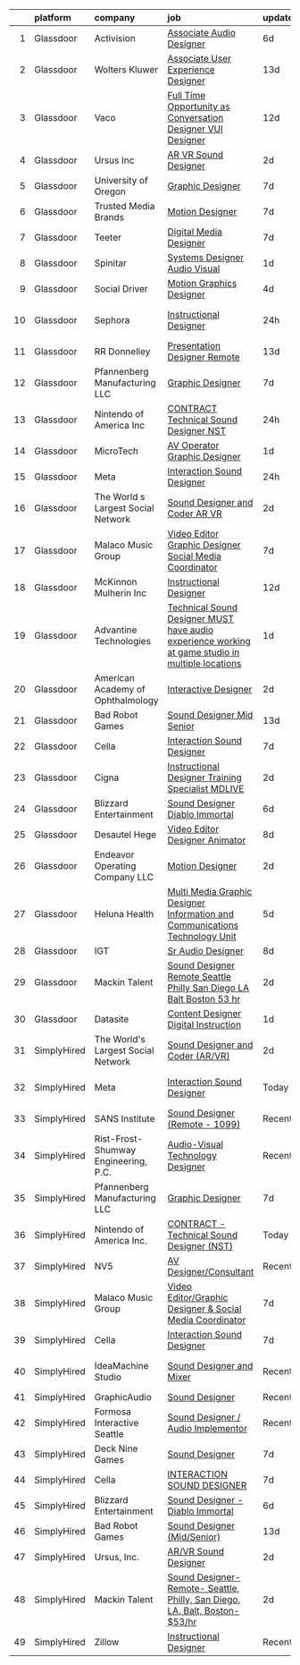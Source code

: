

|    | platform    | company                              | job                                                                                                                                                                                                                                                                                                                                                                                                                                                                                                                                                                                                                                                                                                                                                                                                                                                                                                                                                                                                                                                                                                                                                                                                                                                                                                                                                                                           | update_time   | location                   |
|---:|:------------|:-------------------------------------|:----------------------------------------------------------------------------------------------------------------------------------------------------------------------------------------------------------------------------------------------------------------------------------------------------------------------------------------------------------------------------------------------------------------------------------------------------------------------------------------------------------------------------------------------------------------------------------------------------------------------------------------------------------------------------------------------------------------------------------------------------------------------------------------------------------------------------------------------------------------------------------------------------------------------------------------------------------------------------------------------------------------------------------------------------------------------------------------------------------------------------------------------------------------------------------------------------------------------------------------------------------------------------------------------------------------------------------------------------------------------------------------------|:--------------|:---------------------------|
|  1 | Glassdoor   | Activision                           | [Associate Audio Designer](https://www.glassdoor.com/partner/jobListing.htm?pos=109&ao=1136043&s=58&guid=000001828bab048ebfb231569d61bea9&src=GD_JOB_AD&t=SR&vt=w&cs=1_dd69a630&cb=1660200617434&jobListingId=1008054055283&jrtk=3-0-1ga5qm15gk6e1801-1ga5qm165itmq800-8c79110d23674c70-)                                                                                                                                                                                                                                                                                                                                                                                                                                                                                                                                                                                                                                                                                                                                                                                                                                                                                                                                                                                                                                                                                                     | 6d            | Carlsbad, CA               |
|  2 | Glassdoor   | Wolters Kluwer                       | [Associate User Experience Designer](https://www.glassdoor.com/partner/jobListing.htm?pos=126&ao=1136043&s=58&guid=000001828bab048ebfb231569d61bea9&src=GD_JOB_AD&t=SR&vt=w&cs=1_bc8fd914&cb=1660200617697&jobListingId=1008035735366&jrtk=3-0-1ga5qm15gk6e1801-1ga5qm165itmq800-7a290765c8bdf6f8-)                                                                                                                                                                                                                                                                                                                                                                                                                                                                                                                                                                                                                                                                                                                                                                                                                                                                                                                                                                                                                                                                                           | 13d           | Chicago, IL                |
|  3 | Glassdoor   | Vaco                                 | [Full Time Opportunity as Conversation Designer  VUI Designer](https://www.glassdoor.com/partner/jobListing.htm?pos=107&ao=1110586&s=58&guid=000001828bab048ebfb231569d61bea9&src=GD_JOB_AD&t=SR&vt=w&ea=1&cs=1_522161e7&cb=1660200617434&jobListingId=1008038225305&cpc=B076152010A3B66C&jrtk=3-0-1ga5qm15gk6e1801-1ga5qm165itmq800-22fe34392769621c--6NYlbfkN0D_sybMACCpf9B-677oK5j6rPldVB6BlrVvFjO_o-GJZbzuF-qh4PxErFUqfUsv_6spGgQ7w2Pr4ya2qWlli_BM3wPrre60gIPq1Uth9jnDsvpZiOp71Cq_jQTQ_eOeIhL3xi8ovWLwoT8UC8f1spNzCCiZGtKecY_bBo5jFxt1LAIN8k9N4B5RxHCnUOhO5DtS4IXw1x7nR_NApgVnBSVONDc783A6rapSSCVUX7iAZegZDu0iJ9VPuH7OFWOkm-IKi6J8bJADTX-uKdah3EYVS1uecpOkw2BF44lfV7AYccnBoLrknwpBMWOAyG32PQNBz4XjUQKjisA884A6Rby-3Rm4Mja_1GaPwR2oMnftmB61U7oojiIHXzKChomoPfAhPLi-4RXuJvv48GYZhhnBSyfaQHgrQIi1rAwEdumMmQUAwJKiytjEf3Myl5XcDU2kM3_2BKG5hEKv9TPlU3ZX7pUahAW6qNKsv08Qqb-RuryUZNWC4qiFvWdHCBw1kTak2cYJ3-7VBuW5Sswhkee9aePziRGCeazlLJgiI7wjSg%3D%3D)                                                                                                                                                                                                                                                                                                                                                                                                                                           | 12d           | New York, NY               |
|  4 | Glassdoor   | Ursus  Inc                           | [AR VR Sound Designer](https://www.glassdoor.com/partner/jobListing.htm?pos=102&ao=1110586&s=58&guid=000001828bab048ebfb231569d61bea9&src=GD_JOB_AD&t=SR&vt=w&ea=1&cs=1_da6a002a&cb=1660200617433&jobListingId=1008060781401&cpc=26740BCDE5E48596&jrtk=3-0-1ga5qm15gk6e1801-1ga5qm165itmq800-030c9e8f31c30fb1--6NYlbfkN0CT8vBT9H5mqECx2dfLV_FONLPDKpIRssxVwtj05Tmm4rA5I0VNOPdM1oYsK66ov5r3DWxwAiT3975pyDdK1dCkIm3HIa7Y5w_yS9WNwndK-pYnhQpIGvT_4JMoppqofj_V7n-KQXnwxuIp4sxGqFSLnh8gEwF36Ow_xbme12t9ChEp-GHl6fRQhd6574IIaGuOGCVi51k91WaRd6M8ERe3VOx5Uk43gur74xQFXTOcZiP5tSRQVrFiAsknzgZLfm00zOpDbdloS8yKkQmfoJEHBmN4vApKtgtlX3xG7TCNxLNz2Ll1wawrNtaJWJBohtoAo4pzqraJtZgKX2K-OkprPj3iFbWDSyhMNwFUFhkST-I7CixRzVs14tBwJlXfranQ7253ZsuI9ZaOed4Ek5osv9uX6xaEQzz_38NHK3MSyDZbqinY-3Hs2FkMc91ab8TcorPDeTvLlUU3Q2lP7XUZf-bP02vBrNgZO194DCR8SsCbiTyMGlnE8ZtRQrb_rGS9qSd9y8wuHq5i7HaL4ZHDoOtYFi7toduUuzjxj7n_rBXhjccLoxbYnk8MMmfZJTEeJv1N0eO41C6DyrMLcH5pLMZxSXeIgMZdGAtgAFu9EK0K9hpkt7U7A9JI7nbc65gu-P8OJ91TDZG8bgtCDeIe98oxucwWnrzHhyyk5TFfJ0uBkwxBpzM8I7l3XVu2NISY1W1xnguCqEGuhnBX9a-3hlEJnD4nHhIUBT34ADQzwWvx6Ujr_igeicojRYy70jqb0v6Bfo78IEA1FOb8vnHqAjcsNFAqJB-4VT3Scv3-L74_8AjFDFCuh6TCRsIGTWkPmxqwTGUag3EA3v_I31XDhfBh2EanAXZFXUarOAJkfB-9pRxkMSe22X13zHXdKXJe5_ghX4WIkaSt75YxN_jIsudlkG-_-WhbaSpWl1yiObet__jyUOw6-8jRgE4cMv0x_y1hEKZ7Wj4NEaYzdOWNWo4GWVX_xi_Kg9yc9bplJdgSRgcHCeGAxfnnxvzGS5w%3D) | 2d            | Seattle, WA                |
|  5 | Glassdoor   | University of Oregon                 | [Graphic Designer](https://www.glassdoor.com/partner/jobListing.htm?pos=120&ao=1136043&s=58&guid=000001828bab048ebfb231569d61bea9&src=GD_JOB_AD&t=SR&vt=w&cs=1_cd824a07&cb=1660200617435&jobListingId=1008051855572&jrtk=3-0-1ga5qm15gk6e1801-1ga5qm165itmq800-54f56c4b806fe0f6-)                                                                                                                                                                                                                                                                                                                                                                                                                                                                                                                                                                                                                                                                                                                                                                                                                                                                                                                                                                                                                                                                                                             | 7d            | Eugene, OR                 |
|  6 | Glassdoor   | Trusted Media Brands                 | [Motion Designer](https://www.glassdoor.com/partner/jobListing.htm?pos=124&ao=1136043&s=58&guid=000001828bab048ebfb231569d61bea9&src=GD_JOB_AD&t=SR&vt=w&cs=1_9afd7330&cb=1660200617437&jobListingId=1008051952532&jrtk=3-0-1ga5qm15gk6e1801-1ga5qm165itmq800-ccd4c43fddf6d43b-)                                                                                                                                                                                                                                                                                                                                                                                                                                                                                                                                                                                                                                                                                                                                                                                                                                                                                                                                                                                                                                                                                                              | 7d            | Remote                     |
|  7 | Glassdoor   | Teeter                               | [Digital Media Designer](https://www.glassdoor.com/partner/jobListing.htm?pos=125&ao=1136043&s=58&guid=000001828bab048ebfb231569d61bea9&src=GD_JOB_AD&t=SR&vt=w&ea=1&cs=1_f448afcc&cb=1660200617696&jobListingId=1008050641753&jrtk=3-0-1ga5qm15gk6e1801-1ga5qm165itmq800-5966d2192ffe7148-)                                                                                                                                                                                                                                                                                                                                                                                                                                                                                                                                                                                                                                                                                                                                                                                                                                                                                                                                                                                                                                                                                                  | 7d            | Bonney Lake, WA            |
|  8 | Glassdoor   | Spinitar                             | [Systems Designer   Audio Visual](https://www.glassdoor.com/partner/jobListing.htm?pos=116&ao=1136043&s=58&guid=000001828bab048ebfb231569d61bea9&src=GD_JOB_AD&t=SR&vt=w&ea=1&cs=1_d987c5e0&cb=1660200617434&jobListingId=1008063428952&jrtk=3-0-1ga5qm15gk6e1801-1ga5qm165itmq800-f85f53aad97c7303-)                                                                                                                                                                                                                                                                                                                                                                                                                                                                                                                                                                                                                                                                                                                                                                                                                                                                                                                                                                                                                                                                                         | 1d            | La Mirada, CA              |
|  9 | Glassdoor   | Social Driver                        | [Motion Graphics Designer](https://www.glassdoor.com/partner/jobListing.htm?pos=130&ao=1136043&s=58&guid=000001828bab048ebfb231569d61bea9&src=GD_JOB_AD&t=SR&vt=w&ea=1&cs=1_fb154f53&cb=1660200617700&jobListingId=1008056782268&jrtk=3-0-1ga5qm15gk6e1801-1ga5qm165itmq800-b6649f4df2b83c71-)                                                                                                                                                                                                                                                                                                                                                                                                                                                                                                                                                                                                                                                                                                                                                                                                                                                                                                                                                                                                                                                                                                | 4d            | Washington, DC             |
| 10 | Glassdoor   | Sephora                              | [Instructional Designer](https://www.glassdoor.com/partner/jobListing.htm?pos=115&ao=1136043&s=58&guid=000001828bab048ebfb231569d61bea9&src=GD_JOB_AD&t=SR&vt=w&cs=1_db6c674e&cb=1660200617434&jobListingId=1008064897628&jrtk=3-0-1ga5qm15gk6e1801-1ga5qm165itmq800-c6a608b4d4c957f5-)                                                                                                                                                                                                                                                                                                                                                                                                                                                                                                                                                                                                                                                                                                                                                                                                                                                                                                                                                                                                                                                                                                       | 24h           | San Francisco, CA          |
| 11 | Glassdoor   | RR Donnelley                         | [Presentation Designer  Remote ](https://www.glassdoor.com/partner/jobListing.htm?pos=117&ao=1136043&s=58&guid=000001828bab048ebfb231569d61bea9&src=GD_JOB_AD&t=SR&vt=w&cs=1_54db5a00&cb=1660200617435&jobListingId=1008036762756&jrtk=3-0-1ga5qm15gk6e1801-1ga5qm165itmq800-52992746147b27cc-)                                                                                                                                                                                                                                                                                                                                                                                                                                                                                                                                                                                                                                                                                                                                                                                                                                                                                                                                                                                                                                                                                               | 13d           | Remote                     |
| 12 | Glassdoor   | Pfannenberg Manufacturing LLC        | [Graphic Designer](https://www.glassdoor.com/partner/jobListing.htm?pos=104&ao=1110586&s=58&guid=000001828bab048ebfb231569d61bea9&src=GD_JOB_AD&t=SR&vt=w&ea=1&cs=1_2d0386a6&cb=1660200617433&jobListingId=1008050419234&cpc=A356F292FF34F670&jrtk=3-0-1ga5qm15gk6e1801-1ga5qm165itmq800-4d785862bc0e19b7--6NYlbfkN0AakyOTjEZNreXXt2Vg2QxN29YmDSS12MpPIAW0YUpO-bhjitwDthpKKUtE1wHEBohxXHh6EQS9l-eTL14B8EU01tujiSegCZfo0U7cS5QzF-DN5KNQTZCV9a5Eo0-o0AzCgi9a2B4lOnpdQ1lb1khezqIgXFvO7NbZuwNyFLXXLb7vk5ShaIUSu5hQz7c0tktolTkyozaOnneuTI3FAaZnpO8alCySQsbXjDHa00qrOXPr6PYq_BpDmvv2Pq617FTSzKxuEVLLtOIKX2oCmT1dmXKekhpu37x8tE7xP7QfcBOM-L961ukD1TQygte-2rNiyGCF31DwzKTg8jfrDBgSk65NaqVWDww-pVjn_yft3iHOPU0a4UWgVqcbqxarbM3YuVtgJd3EELWTj1XXck41Pr4HZJ7rnEghUN0vyIfA0i7pXn8z3_EXDMN8R2Q1vt54ZzHG5LdJ-Nz5RcUMrFS_xdVLnjBJE4y8zhpQs6Z6AMi0yXQCIYksNQYjI1SN-Lw%3D)                                                                                                                                                                                                                                                                                                                                                                                                                                                                                                                                     | 7d            | Lancaster, NY              |
| 13 | Glassdoor   | Nintendo of America Inc              | [CONTRACT   Technical Sound Designer  NST ](https://www.glassdoor.com/partner/jobListing.htm?pos=108&ao=1136043&s=58&guid=000001828bab048ebfb231569d61bea9&src=GD_JOB_AD&t=SR&vt=w&cs=1_637c8654&cb=1660200617434&jobListingId=1008066224463&jrtk=3-0-1ga5qm15gk6e1801-1ga5qm165itmq800-4f54bb3e91a298df-)                                                                                                                                                                                                                                                                                                                                                                                                                                                                                                                                                                                                                                                                                                                                                                                                                                                                                                                                                                                                                                                                                    | 24h           | Redmond, WA                |
| 14 | Glassdoor   | MicroTech                            | [AV Operator Graphic Designer](https://www.glassdoor.com/partner/jobListing.htm?pos=112&ao=1136043&s=58&guid=000001828bab048ebfb231569d61bea9&src=GD_JOB_AD&t=SR&vt=w&cs=1_e96c9b05&cb=1660200617434&jobListingId=1008063755104&jrtk=3-0-1ga5qm15gk6e1801-1ga5qm165itmq800-ee30e45e715a9278-)                                                                                                                                                                                                                                                                                                                                                                                                                                                                                                                                                                                                                                                                                                                                                                                                                                                                                                                                                                                                                                                                                                 | 1d            | Ft Leonard Wd, MO          |
| 15 | Glassdoor   | Meta                                 | [Interaction Sound Designer](https://www.glassdoor.com/partner/jobListing.htm?pos=106&ao=1136043&s=58&guid=000001828bab048ebfb231569d61bea9&src=GD_JOB_AD&t=SR&vt=w&cs=1_c361607b&cb=1660200617433&jobListingId=1008065898009&jrtk=3-0-1ga5qm15gk6e1801-1ga5qm165itmq800-fe4dde66f2e28ecd-)                                                                                                                                                                                                                                                                                                                                                                                                                                                                                                                                                                                                                                                                                                                                                                                                                                                                                                                                                                                                                                                                                                   | 24h           | Burlingame, CA             |
| 16 | Glassdoor   | The World s Largest Social Network   | [Sound Designer and Coder  AR VR ](https://www.glassdoor.com/partner/jobListing.htm?pos=101&ao=1110586&s=58&guid=000001828bab048ebfb231569d61bea9&src=GD_JOB_AD&t=SR&vt=w&ea=1&cs=1_4c288d42&cb=1660200617433&jobListingId=1008061726141&cpc=853DEF62E69EE75B&jrtk=3-0-1ga5qm15gk6e1801-1ga5qm165itmq800-aa04f80198aa9385--6NYlbfkN0DSgjPPcnEdvoK3uuxfISLALE6pB1FR7YSHOr_tSg5_QGIhoz_2VqUepdcKLBLI_zRRqGxwsWbWurI4uRJn-fTCHyEZV6QHAGS_ixyA3RdsxGPMIES406OkmPd7lUSbf4lH-L6MU1rNbOY7rvQFuRge0CfamxT_cokjIzc0uvvntjlD4LtxDB2IxYWh6ez0XIpkuh5c3yQm_BykfM-SNXeE8JqNcZSX64KeI_yfL-zQs_HN2GHR_vwgnupW0EbpEI_ghIigCSHB6Zt-qUJrXz-lnPxOvqbvAiuvEr2k1H204gk-V7vMV6EnNabQYkroICSsSoKcEMkpfxHqSeLcPCfbSGh1ArZNNRVfwKpqHsxSAm-ZZMJvpzpKW04ZwjSo2Clt57EdCvc7o30wbK0j-kc2F6LhjLjwm3FPdSuEAAN_71RhaAz2Alh_3Wufp75NDhqYLJZDTqnIKstOZZ-egkOKKoqIIRr3ONBbZnPcr-A-i8cv7NEUdcsHGmNL71DaUtBKZWBu2UH_zI6LLyzsZs7WAi1aLi0ZvZZjt9zw50yuHmWr3YARDRjqd3j51kdKg1wNazymE3LLHBGenJjK6Nc4PC_wRMWwNTA%3D)                                                                                                                                                                                                                                                                                                                                                                                                                     | 2d            | Philadelphia, PA           |
| 17 | Glassdoor   | Malaco Music Group                   | [Video Editor Graphic Designer   Social Media Coordinator](https://www.glassdoor.com/partner/jobListing.htm?pos=105&ao=1110586&s=58&guid=000001828bab048ebfb231569d61bea9&src=GD_JOB_AD&t=SR&vt=w&ea=1&cs=1_844d9e84&cb=1660200617433&jobListingId=1008050606532&cpc=42BEC95245890617&jrtk=3-0-1ga5qm15gk6e1801-1ga5qm165itmq800-032f865bd9ee7d0b--6NYlbfkN0AjYf5Qys17sPgkFKqWbnfQoZPZ9LfbKQbr3xG7f3WSbJKFA7p7T5Gl8ZeRW3WFFev5P5pozGdx2fb8kZ651nSZUtHVfvKcYCsfE1S_OdwjAkxGiuhGBiLTKwM5iWSoMayNwaEGmxHY29AAJePxKhD880ECMx5VeFYMO3gAW6FanL1qCTR_Rxt11OcZleM1XY2dSBroecMMzjbsgyikCadMFOTp-rkdBJHKWOndsQUUVr-9-jNgcxIRrATvRtCrKMsHQkBKyi1X79cMgR--130nN0dh8NyGdavrNzS2mZQ3DTWV2Tawrle9ZvaSYArZCrwIrtlrpEOnNpmbmj70Q45JgVUEUXs15-kAR3ny2b36GGZ8QJKA51QyidWGbYP8dPAiIf05lwGSKdH2CeuI3QkvQRmyWUGeikk2tWhVH_jqMNiHwGeP2hNHoW86RTdS8aHJn4b-l5UIjm6Nc7izGcxrcz_2YfOQVvdFhsNapd5Q1tyYO0hU8JF5TkkIlLWVup_oVoGks6VasdRxRyY0B1LPLfnY2-m7e5kglHS_bASmbA%3D%3D)                                                                                                                                                                                                                                                                                                                                                                                                                                               | 7d            | Jackson, MS                |
| 18 | Glassdoor   | McKinnon Mulherin Inc                | [Instructional Designer](https://www.glassdoor.com/partner/jobListing.htm?pos=121&ao=1136043&s=58&guid=000001828bab048ebfb231569d61bea9&src=GD_JOB_AD&t=SR&vt=w&ea=1&cs=1_2ad01e14&cb=1660200617435&jobListingId=1008038259354&jrtk=3-0-1ga5qm15gk6e1801-1ga5qm165itmq800-b79d356b2e0b1b2b-)                                                                                                                                                                                                                                                                                                                                                                                                                                                                                                                                                                                                                                                                                                                                                                                                                                                                                                                                                                                                                                                                                                  | 12d           | Remote                     |
| 19 | Glassdoor   | Advantine Technologies               | [Technical Sound Designer  MUST have audio experience working at game studio  in multiple locations](https://www.glassdoor.com/partner/jobListing.htm?pos=122&ao=1136043&s=58&guid=000001828bab048ebfb231569d61bea9&src=GD_JOB_AD&t=SR&vt=w&ea=1&cs=1_0586ac28&cb=1660200617435&jobListingId=1008063959886&jrtk=3-0-1ga5qm15gk6e1801-1ga5qm165itmq800-6d079c6461adae76-)                                                                                                                                                                                                                                                                                                                                                                                                                                                                                                                                                                                                                                                                                                                                                                                                                                                                                                                                                                                                                      | 1d            | Seattle, WA                |
| 20 | Glassdoor   | American Academy of Ophthalmology    | [Interactive Designer](https://www.glassdoor.com/partner/jobListing.htm?pos=129&ao=1136043&s=58&guid=000001828bab048ebfb231569d61bea9&src=GD_JOB_AD&t=SR&vt=w&cs=1_029780e5&cb=1660200617699&jobListingId=1008061174895&jrtk=3-0-1ga5qm15gk6e1801-1ga5qm165itmq800-c2a594bf7840b491-)                                                                                                                                                                                                                                                                                                                                                                                                                                                                                                                                                                                                                                                                                                                                                                                                                                                                                                                                                                                                                                                                                                         | 2d            | San Francisco, CA          |
| 21 | Glassdoor   | Bad Robot Games                      | [Sound Designer  Mid Senior ](https://www.glassdoor.com/partner/jobListing.htm?pos=111&ao=1136043&s=58&guid=000001828bab048ebfb231569d61bea9&src=GD_JOB_AD&t=SR&vt=w&cs=1_612f2ad0&cb=1660200617434&jobListingId=1008036730582&jrtk=3-0-1ga5qm15gk6e1801-1ga5qm165itmq800-67b27b83295828af-)                                                                                                                                                                                                                                                                                                                                                                                                                                                                                                                                                                                                                                                                                                                                                                                                                                                                                                                                                                                                                                                                                                  | 13d           | Santa Monica, CA           |
| 22 | Glassdoor   | Cella                                | [Interaction Sound Designer](https://www.glassdoor.com/partner/jobListing.htm?pos=103&ao=1110586&s=58&guid=000001828bab048ebfb231569d61bea9&src=GD_JOB_AD&t=SR&vt=w&cs=1_35a3db65&cb=1660200617433&jobListingId=1008052037817&cpc=8795CF9063CD573D&jrtk=3-0-1ga5qm15gk6e1801-1ga5qm165itmq800-32c0d57c93b37a46--6NYlbfkN0ABL5jwqrJX8j4-zsE1pdctockIOMh3bUiDojLxDHSgft-IBPHc-ugKxXUaFJpc9dcslo_kQI6e181zDbgUqpxGtQzcffkWtUW3tagjWR9utRjhHuCcsEaQM-JyLwBDAhEeZE1AalR73XIKDtyyn05K0Ch2c103Wzt0Eutj5r6WKZZc3G-kEktoLp8lI2HxpfFJoRbOFWkvyajKTu6QrGna_Yaq-L25F8bbRHTFG-5Mb6yTkPKInII2jkdjc8bYqQIPxCTf8D8vejzTBGlNocpPuA7b2IQuobWHtADW7UxSvUK40dXaDKXUE_1o_DZY57WEpe8NLBxQc-ifAZhN-0v34AZwtQjomfFdG215b3AGqs6C5jNxdFPqWgsfjlavOt-B3uaZrrq2CluZok-zylpzmGTh8YuJHkkNb2L0rOGndrjbO4GHS1W7vqsPyLVnhwEYiL-mUWleS6BilnLVovdcw8z4xKpBvyFYGJFiIg8XvgQ7CAl0ApwM1JMz0xZE0s8JCrBNPMaofhjqqvGeV_LFK0kJjDxWxuSFRtNVWxTlY3GTlcRngSqLelnxk-y0OtAgJ8PX1uXDj4ZP5DYTslql12NyPx_JltBYbCKoORcwxIIpjShhdUpeZ83H-JWTP2Pm6kl32H2UEfqM5N4IaQ1CoXubTaAPp1Gpi7ySREyZ1wN7_FkpGJfHW2UcaC99lCbwR4tp9_n3BDgi4k8gkYTBhnQOvpVQE8uzFg36M9sN9elZN0Zd8uUb)                                                                                                                                                                                                                                                                              | 7d            | Menlo Park, CA             |
| 23 | Glassdoor   | Cigna                                | [Instructional Designer Training Specialist   MDLIVE](https://www.glassdoor.com/partner/jobListing.htm?pos=128&ao=1136043&s=58&guid=000001828bab048ebfb231569d61bea9&src=GD_JOB_AD&t=SR&vt=w&cs=1_709bed88&cb=1660200617698&jobListingId=1008061196473&jrtk=3-0-1ga5qm15gk6e1801-1ga5qm165itmq800-894d611d637249ba-)                                                                                                                                                                                                                                                                                                                                                                                                                                                                                                                                                                                                                                                                                                                                                                                                                                                                                                                                                                                                                                                                          | 2d            | Hartford, CT               |
| 24 | Glassdoor   | Blizzard Entertainment               | [Sound Designer   Diablo Immortal](https://www.glassdoor.com/partner/jobListing.htm?pos=113&ao=1136043&s=58&guid=000001828bab048ebfb231569d61bea9&src=GD_JOB_AD&t=SR&vt=w&cs=1_441d4148&cb=1660200617434&jobListingId=1008054412065&jrtk=3-0-1ga5qm15gk6e1801-1ga5qm165itmq800-81ce4dea9804f6ce-)                                                                                                                                                                                                                                                                                                                                                                                                                                                                                                                                                                                                                                                                                                                                                                                                                                                                                                                                                                                                                                                                                             | 6d            | Irvine, CA                 |
| 25 | Glassdoor   | Desautel Hege                        | [Video Editor   Designer   Animator](https://www.glassdoor.com/partner/jobListing.htm?pos=114&ao=1136043&s=58&guid=000001828bab048ebfb231569d61bea9&src=GD_JOB_AD&t=SR&vt=w&cs=1_3b3d94f3&cb=1660200617803&jobListingId=1008048371175&jrtk=3-0-1ga5qm15gk6e1801-1ga5qm165itmq800-d582c49682f17ec1-)                                                                                                                                                                                                                                                                                                                                                                                                                                                                                                                                                                                                                                                                                                                                                                                                                                                                                                                                                                                                                                                                                           | 8d            | Remote                     |
| 26 | Glassdoor   | Endeavor Operating Company  LLC      | [Motion Designer](https://www.glassdoor.com/partner/jobListing.htm?pos=119&ao=1136043&s=58&guid=000001828bab048ebfb231569d61bea9&src=GD_JOB_AD&t=SR&vt=w&cs=1_4904761e&cb=1660200617435&jobListingId=1008060392301&jrtk=3-0-1ga5qm15gk6e1801-1ga5qm165itmq800-c5485b3a6cabc7e4-)                                                                                                                                                                                                                                                                                                                                                                                                                                                                                                                                                                                                                                                                                                                                                                                                                                                                                                                                                                                                                                                                                                              | 2d            | New York, NY               |
| 27 | Glassdoor   | Heluna Health                        | [Multi Media Graphic Designer  Information and Communications Technology Unit ](https://www.glassdoor.com/partner/jobListing.htm?pos=127&ao=1136043&s=58&guid=000001828bab048ebfb231569d61bea9&src=GD_JOB_AD&t=SR&vt=w&cs=1_e5043ab7&cb=1660200617698&jobListingId=1008056291765&jrtk=3-0-1ga5qm15gk6e1801-1ga5qm165itmq800-2e3a5f2fe3f4fbdd-)                                                                                                                                                                                                                                                                                                                                                                                                                                                                                                                                                                                                                                                                                                                                                                                                                                                                                                                                                                                                                                                | 5d            | El Centro, CA              |
| 28 | Glassdoor   | IGT                                  | [Sr  Audio Designer](https://www.glassdoor.com/partner/jobListing.htm?pos=123&ao=1136043&s=58&guid=000001828bab048ebfb231569d61bea9&src=GD_JOB_AD&t=SR&vt=w&cs=1_d7a754c5&cb=1660200617436&jobListingId=1008048191609&jrtk=3-0-1ga5qm15gk6e1801-1ga5qm165itmq800-834211ba841897a4-)                                                                                                                                                                                                                                                                                                                                                                                                                                                                                                                                                                                                                                                                                                                                                                                                                                                                                                                                                                                                                                                                                                           | 8d            | Reno, NV                   |
| 29 | Glassdoor   | Mackin Talent                        | [Sound Designer Remote  Seattle  Philly  San Diego  LA  Balt  Boston   53 hr](https://www.glassdoor.com/partner/jobListing.htm?pos=110&ao=1136043&s=58&guid=000001828bab048ebfb231569d61bea9&src=GD_JOB_AD&t=SR&vt=w&ea=1&cs=1_712e27ab&cb=1660200617434&jobListingId=1008061021033&jrtk=3-0-1ga5qm15gk6e1801-1ga5qm165itmq800-94404600db9592ac-)                                                                                                                                                                                                                                                                                                                                                                                                                                                                                                                                                                                                                                                                                                                                                                                                                                                                                                                                                                                                                                             | 2d            | Remote                     |
| 30 | Glassdoor   | Datasite                             | [Content Designer  Digital Instruction](https://www.glassdoor.com/partner/jobListing.htm?pos=118&ao=1136043&s=58&guid=000001828bab048ebfb231569d61bea9&src=GD_JOB_AD&t=SR&vt=w&cs=1_38f4161d&cb=1660200617435&jobListingId=1008063092356&jrtk=3-0-1ga5qm15gk6e1801-1ga5qm165itmq800-7bbf37991c905e0d-)                                                                                                                                                                                                                                                                                                                                                                                                                                                                                                                                                                                                                                                                                                                                                                                                                                                                                                                                                                                                                                                                                        | 1d            | Remote                     |
| 31 | SimplyHired | The World's Largest Social Network   | [Sound Designer and Coder (AR/VR)](https://www.simplyhired.com/job/Pdn1ZL31U2-GzsH8-ruOu7b65DXuT4Yjlmi5eNXwlkx9NCmZ7AsfCw?q=sound+designer)                                                                                                                                                                                                                                                                                                                                                                                                                                                                                                                                                                                                                                                                                                                                                                                                                                                                                                                                                                                                                                                                                                                                                                                                                                                   | 2d            | Los Angeles, CA            |
| 32 | SimplyHired | Meta                                 | [Interaction Sound Designer](https://www.simplyhired.com/job/BUTo3KhLzxoKh7Kj0H3U3RFFPKPh3RmlNW42Vd-j7EoZZ1QMa0Khaw?q=sound+designer)                                                                                                                                                                                                                                                                                                                                                                                                                                                                                                                                                                                                                                                                                                                                                                                                                                                                                                                                                                                                                                                                                                                                                                                                                                                         | Today         | Burlingame, CA +1 location |
| 33 | SimplyHired | SANS Institute                       | [Sound Designer (Remote - 1099)](https://www.simplyhired.com/job/l5XtJmV5Za5NPAoCY67pJ8osv7Dd9cygFT5KvUQHRZZ5LCw9cI7qOA?q=sound+designer)                                                                                                                                                                                                                                                                                                                                                                                                                                                                                                                                                                                                                                                                                                                                                                                                                                                                                                                                                                                                                                                                                                                                                                                                                                                     | Recently      | Bethesda, MD               |
| 34 | SimplyHired | Rist-Frost-Shumway Engineering, P.C. | [Audio-Visual Technology Designer](https://www.simplyhired.com/job/OMxrMh8WHY_VNcw74L4J3w8rMgzooJxEwq9_0YhhoPHZG11rZ5ZCeA?q=sound+designer)                                                                                                                                                                                                                                                                                                                                                                                                                                                                                                                                                                                                                                                                                                                                                                                                                                                                                                                                                                                                                                                                                                                                                                                                                                                   | Recently      | Laconia, NH                |
| 35 | SimplyHired | Pfannenberg Manufacturing LLC        | [Graphic Designer](https://www.simplyhired.com/job/eAQh0BnP_VfSJEX4vFH_cC2uJOdwE6XReAdesAQneAb4Q-ioZBCl_g?q=sound+designer)                                                                                                                                                                                                                                                                                                                                                                                                                                                                                                                                                                                                                                                                                                                                                                                                                                                                                                                                                                                                                                                                                                                                                                                                                                                                   | 7d            | Lancaster, NY              |
| 36 | SimplyHired | Nintendo of America Inc.             | [CONTRACT - Technical Sound Designer (NST)](https://www.simplyhired.com/job/TPW0XrKmxf-vwIJbi5AmHPtMATFGZtcAoqs0JfFzV3o8SCHuwWm1gw?q=sound+designer)                                                                                                                                                                                                                                                                                                                                                                                                                                                                                                                                                                                                                                                                                                                                                                                                                                                                                                                                                                                                                                                                                                                                                                                                                                          | Today         | Redmond, WA                |
| 37 | SimplyHired | NV5                                  | [AV Designer/Consultant](https://www.simplyhired.com/job/4NDOFxz6AaFE4t7vXtn8KviBkemSb7tVhSuOUA08TCc4fQsAg3fr5Q?q=sound+designer)                                                                                                                                                                                                                                                                                                                                                                                                                                                                                                                                                                                                                                                                                                                                                                                                                                                                                                                                                                                                                                                                                                                                                                                                                                                             | Recently      | Arlington, TX              |
| 38 | SimplyHired | Malaco Music Group                   | [Video Editor/Graphic Designer & Social Media Coordinator](https://www.simplyhired.com/job/eJLXDTLG_whbt-w51qFxj2q8KoxV59oxxRVd7b1-a18929poYQj5dg?q=sound+designer)                                                                                                                                                                                                                                                                                                                                                                                                                                                                                                                                                                                                                                                                                                                                                                                                                                                                                                                                                                                                                                                                                                                                                                                                                           | 7d            | Jackson, MS                |
| 39 | SimplyHired | Cella                                | [Interaction Sound Designer](https://www.simplyhired.com/job/JDJXrEQupcCXzLub4EKpUuUWrStpnjkTGkyGHaNzDBKRPjj_3Kpg_A?q=sound+designer)                                                                                                                                                                                                                                                                                                                                                                                                                                                                                                                                                                                                                                                                                                                                                                                                                                                                                                                                                                                                                                                                                                                                                                                                                                                         | 7d            | Menlo Park, CA             |
| 40 | SimplyHired | IdeaMachine Studio                   | [Sound Designer and Mixer](https://www.simplyhired.com/job/3_cnKWbKCzfz8K406esix9aXeGkS2iLw6vp3jwYHfDLUWBO0TV9GDQ?q=sound+designer)                                                                                                                                                                                                                                                                                                                                                                                                                                                                                                                                                                                                                                                                                                                                                                                                                                                                                                                                                                                                                                                                                                                                                                                                                                                           | Recently      | San Francisco, CA          |
| 41 | SimplyHired | GraphicAudio                         | [Sound Designer](https://www.simplyhired.com/job/tpxG3u0VMzCKteQYdKolpCqGoSBv-BSP6-ugLnAgXYs5lOtcbAckwg?q=sound+designer)                                                                                                                                                                                                                                                                                                                                                                                                                                                                                                                                                                                                                                                                                                                                                                                                                                                                                                                                                                                                                                                                                                                                                                                                                                                                     | Recently      | Remote                     |
| 42 | SimplyHired | Formosa Interactive Seattle          | [Sound Designer / Audio Implementor](https://www.simplyhired.com/job/vlF4rzpIgemNyADbSUoWC36FtYYh2ouWspqfTFtuxzveh07-6RCwmg?q=sound+designer)                                                                                                                                                                                                                                                                                                                                                                                                                                                                                                                                                                                                                                                                                                                                                                                                                                                                                                                                                                                                                                                                                                                                                                                                                                                 | Recently      | Seattle, WA                |
| 43 | SimplyHired | Deck Nine Games                      | [Sound Designer](https://www.simplyhired.com/job/iz6i-HlUxxVIfGstw4fVaxnhc2kyEC3JD6ixIrv1CjJkn928zMpmow?q=sound+designer)                                                                                                                                                                                                                                                                                                                                                                                                                                                                                                                                                                                                                                                                                                                                                                                                                                                                                                                                                                                                                                                                                                                                                                                                                                                                     | 7d            | United States              |
| 44 | SimplyHired | Cella                                | [INTERACTION SOUND DESIGNER](https://www.simplyhired.com/job/Q6t0GiemGJrfyGzbEMXhtblnq0AwDlE5YhxT_8fjW5cLBfbECqyyiQ?q=sound+designer)                                                                                                                                                                                                                                                                                                                                                                                                                                                                                                                                                                                                                                                                                                                                                                                                                                                                                                                                                                                                                                                                                                                                                                                                                                                         | 7d            | Menlo Park, CA             |
| 45 | SimplyHired | Blizzard Entertainment               | [Sound Designer - Diablo Immortal](https://www.simplyhired.com/job/be44SuZxxfwebqNPsGkhf71yHynOZ_Q7VRJIkl51HzMzpl7Qx8Iqxg?q=sound+designer)                                                                                                                                                                                                                                                                                                                                                                                                                                                                                                                                                                                                                                                                                                                                                                                                                                                                                                                                                                                                                                                                                                                                                                                                                                                   | 6d            | Irvine, CA                 |
| 46 | SimplyHired | Bad Robot Games                      | [Sound Designer (Mid/Senior)](https://www.simplyhired.com/job/5k7lNxd5mPx4SDP11_bQMCoaI3zXskx9LCyK6sAv6bc57TMyAoaPVQ?q=sound+designer)                                                                                                                                                                                                                                                                                                                                                                                                                                                                                                                                                                                                                                                                                                                                                                                                                                                                                                                                                                                                                                                                                                                                                                                                                                                        | 13d           | Santa Monica, CA           |
| 47 | SimplyHired | Ursus, Inc.                          | [AR/VR Sound Designer](https://www.simplyhired.com/job/zdnFsuvXxJht13PY1DaMeaupK80Gtz3QzKfB7heO5px-WkaX1wMHCQ?q=sound+designer)                                                                                                                                                                                                                                                                                                                                                                                                                                                                                                                                                                                                                                                                                                                                                                                                                                                                                                                                                                                                                                                                                                                                                                                                                                                               | 2d            | Seattle, WA                |
| 48 | SimplyHired | Mackin Talent                        | [Sound Designer-Remote- Seattle, Philly, San Diego, LA, Balt, Boston- $53/hr](https://www.simplyhired.com/job/D23Y9wIsNTtRUick-sWfGSbFMWRBlovit-9r2d0bgm0YxwYcNKgd6g?q=sound+designer)                                                                                                                                                                                                                                                                                                                                                                                                                                                                                                                                                                                                                                                                                                                                                                                                                                                                                                                                                                                                                                                                                                                                                                                                        | 2d            | Remote                     |
| 49 | SimplyHired | Zillow                               | [Instructional Designer](https://www.simplyhired.com/job/Sz8UpLpOtW2iMiVKkGCCaLdLcXP5QTQucu96qxeObw90hM7TUNkajQ?q=sound+designer)                                                                                                                                                                                                                                                                                                                                                                                                                                                                                                                                                                                                                                                                                                                                                                                                                                                                                                                                                                                                                                                                                                                                                                                                                                                             | Recently      | Remote                     |